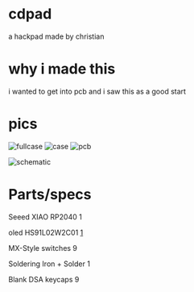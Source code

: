 # cdpad
a hackpad made by christian
# why i made this
i wanted to get into pcb and i saw this as a good start 
# pics 
![fullcase](https://hc-cdn.hel1.your-objectstorage.com/s/v3/e0a6b8e526f0c5df6da025b8d61aeccc9747da11_screenshot_2025-07-08_17.49.47.png)
![case](https://hc-cdn.hel1.your-objectstorage.com/s/v3/0a954a1b1b5995506b12454605a75e09f4b77ecc_image.png)
![pcb](https://hc-cdn.hel1.your-objectstorage.com/s/v3/31406e58ec2b5cf75375592e744f9a49ce5599b0_image.png)

![schematic](https://hc-cdn.hel1.your-objectstorage.com/s/v3/1cb91d139967d905e0bd7e6b882722aad73b8577_image.png)

# Parts/specs 
Seeed XIAO RP2040   1

oled HS91L02W2C01  [1](https://lcsc.com/product-detail/image/HS91L02W2C01_C5248081.html)

MX-Style switches   9

Soldering Iron + Solder 1

Blank DSA keycaps 9



